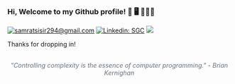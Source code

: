 ### Hi, Welcome to my Github profile! 👋 🖥 🧑🏻‍💻


[![samratsisir294@gmail.com](https://img.shields.io/badge/-Gmail-c14438?style=flat&logo=Gmail&logoColor=white)](mailto:samratsisir294@gmail.com)
[![Linkedin: SGC](https://img.shields.io/badge/-SGC-blue?style=flat&logo=Linkedin&logoColor=white&link=https://www.linkedin.com/in/sisir-ghimire-chettri)](https://www.linkedin.com/in/sisir-ghimire-chettri)
[![](https://img.shields.io/badge/more-@tuxsisir.github.io-ff69b4)](https://tuxsisir.github.io)


Thanks for dropping in!

<br>
<div align="center" style="color: #6a737d;">
<em>"Controlling complexity is the essence of computer programming." - Brian Kernighan</em>
<br>
</div>
